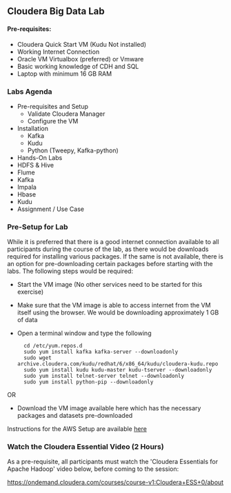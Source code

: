 ## Cloudera Big Data Lab

#### Pre-requisites:
* Cloudera Quick Start VM (Kudu Not installed)
* Working Internet Connection
* Oracle VM Virtualbox (preferred) or Vmware
* Basic working knowledge of CDH and SQL
* Laptop with minimum 16 GB RAM

### Labs Agenda

* Pre-requisites and Setup
	- Validate Cloudera Manager
	- Configure the VM
* Installation
	- Kafka
	- Kudu
	- Python (Tweepy, Kafka-python)
* Hands-On Labs
 * HDFS & Hive
 * Flume 
 * Kafka 
 * Impala
 * Hbase
 * Kudu
 * Assignment / Use Case
 
### Pre-Setup for Lab

While it is preferred that there is a good internet connection available to all participants during the course of the lab, as there would be downloads required for installing various packages. If the same is not available, there is an option for pre-downloading certain packages before starting with the labs. The following steps would be required:

* Start the VM image (No other services need to be started for this exercise)
* Make sure that the VM image is able to access internet from the VM itself using the browser. We would be downloading approximately 1 GB of data
* Open a terminal window and type the following

		cd /etc/yum.repos.d
		sudo yum install kafka kafka-server --downloadonly
		sudo wget archive.cloudera.com/kudu/redhat/6/x86_64/kudu/cloudera-kudu.repo
		sudo yum install kudu kudu-master kudu-tserver --downloadonly
		sudo yum install telnet-server telnet --downloadonly
		sudo yum install python-pip --downloadonly
		
OR 

* Download the VM image available here which has the necessary packages and datasets pre-downloaded

Instructions for the AWS Setup are available [here](https://github.com/rajatrakesh/bigdatalab/blob/master/01-Setup/AWS%20Setup.MD)

### Watch the Cloudera Essential Video (2 Hours)
As a pre-requisite, all participants must watch the 'Cloudera Essentials for Apache Hadoop' video below, before coming to the session:

https://ondemand.cloudera.com/courses/course-v1:Cloudera+ESS+0/about



